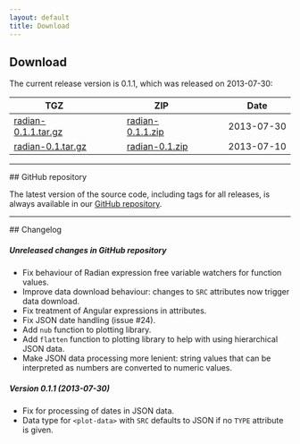 ```yaml
---
layout: default
title: Download
---
```


## Download

The current release version is 0.1.1, which was released on
2013-07-30:

| TGZ |&nbsp;&nbsp;&nbsp;&nbsp;&nbsp;&nbsp;|ZIP |&nbsp;&nbsp;&nbsp;&nbsp;&nbsp;&nbsp;|Date |
|-----|-|-----|-|-----|
|[radian-0.1.1.tar.gz](/downloads/radian-0.1.1.tar.gz)| |[radian-0.1.1.zip](/downloads/radian-0.1.1.zip)| |2013-07-30|
|[radian-0.1.tar.gz](/downloads/radian-0.1.tar.gz)| |[radian-0.1.zip](/downloads/radian-0.1.zip)| |2013-07-10|

<hr>
## GitHub repository

The latest version of the source code, including tags for all
releases, is always available in our
[GitHub repository](https://github.com/openbrainsrc/Radian).

<hr>
## Changelog

##### Unreleased changes in GitHub repository

 - Fix behaviour of Radian expression free variable watchers for
   function values.
 - Improve data download behaviour: changes to `SRC` attributes now
   trigger data download.
 - Fix treatment of Angular expressions in attributes.
 - Fix JSON date handling (issue #24).
 - Add `nub` function to plotting library.
 - Add `flatten` function to plotting library to help with using
   hierarchical JSON data.
 - Make JSON data processing more lenient: string values that can be
   interpreted as numbers are converted to numeric values.

##### Version 0.1.1 (2013-07-30)

 - Fix for processing of dates in JSON data.
 - Data type for `<plot-data>` with `SRC` defaults to JSON if no
   `TYPE` attribute is given.

